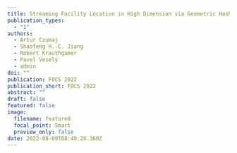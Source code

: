 ```yaml
---
title: Streaming Facility Location in High Dimension via Geometric Hashing
publication_types:
  - "1"
authors:
  - Artur Czumaj
  - Shaofeng H.-C. Jiang
  - Robert Krauthgamer
  - Pavel Veselý
  - admin
doi: ""
publication: FOCS 2022
publication_short: FOCS 2022
abstract: ""
draft: false
featured: false
image:
  filename: featured
  focal_point: Smart
  preview_only: false
date: 2022-08-09T08:40:28.360Z
---
```

